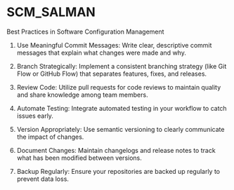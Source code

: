 # SCM_SALMAN
Best Practices in Software Configuration Management

1. Use Meaningful Commit Messages: Write clear, descriptive commit messages that explain what changes were made and why.

2. Branch Strategically: Implement a consistent branching strategy (like Git Flow or GitHub Flow) that separates features, fixes, and releases.

3. Review Code: Utilize pull requests for code reviews to maintain quality and share knowledge among team members.

4. Automate Testing: Integrate automated testing in your workflow to catch issues early.

5. Version Appropriately: Use semantic versioning to clearly communicate the impact of changes.

6. Document Changes: Maintain changelogs and release notes to track what has been modified between versions.

7. Backup Regularly: Ensure your repositories are backed up regularly to prevent data loss.
